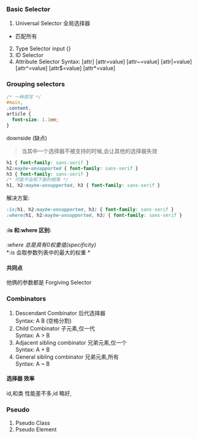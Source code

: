 ### Basic Selector  
1. Universal Selector  全局选择器 
  * 匹配所有  
2. Type Selector 
  input {}
3. ID Selector  
4. Attribute Selector
  Syntax: [attr] [attr=value] [attr~=value] [attr|=value] [attr^=value] [attr$=value] [attr*=value]
  
### Grouping selectors
```css
/* 一种简写 */
#main,
.content,
article {
  font-size: 1.1em;
}
```

downside (缺点)  
> 当其中一个选择器不被支持的时候,会让其他的选择器失效  
```css
h1 { font-family: sans-serif }
h2:maybe-unsupported { font-family: sans-serif }
h3 { font-family: sans-serif }
/* 可能不会和下面的相等 */
h1, h2:maybe-unsupported, h3 { font-family: sans-serif }

```
解决方案:  
```css
:is(h1, h2:maybe-unsupported, h3) { font-family: sans-serif }
:where(h1, h2:maybe-unsupported, h3) { font-family: sans-serif }

```
#### :is 和:where 区别:  
*:where 总是具有0权重值(specificity)*  
*:is 会取参数列表中的最大的权重  *
#### 共同点 
他俩的参数都是 Forgiving Selector 
  
### Combinators
1. Descendant Combinator   后代选择器  
Syntax: A B  (空格分割)
2. Child Combinator  子元素,仅一代  
Syntax: A > B   
3. Adjacent sibling combinator  兄弟元素,仅一个  
Syntax: A + B  
4. General sibling combinator    兄弟元素,所有  
Syntax: A ~ B  

#### 选择器 效率 
id,和类 性能差不多,id 略好,  

### Pseudo
1. Pseudo Class  
2. Pseudo Element  

  
